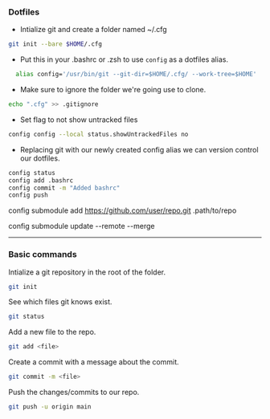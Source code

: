 ### Dotfiles
- Intialize git and create a folder named ~/.cfg
```bash
git init --bare $HOME/.cfg
```
- Put this in your .bashrc or .zsh to use `config` as a dotfiles alias.  
```bash
  alias config='/usr/bin/git --git-dir=$HOME/.cfg/ --work-tree=$HOME'
```

- Make sure to ignore the folder we're going use to clone.  
```bash
echo ".cfg" >> .gitignore
```
- Set flag to not show untracked files  
```bash
config config --local status.showUntrackedFiles no
```
- Replacing git with our newly created config alias we can version control our
  dotfiles.
```bash
config status
config add .bashrc
config commit -m "Added bashrc"
config push
```
config submodule add https://github.com/user/repo.git .path/to/repo  

config submodule update --remote --merge

- - -

### Basic commands
Intialize a git repository in the root of the folder.
```bash
git init
```
See which files git knows exist.
```bash
git status
```
Add a new file to the repo.
```bash
git add <file>
```
Create a commit with a message about the commit.
```bash
git commit -m <file>
```
Push the changes/commits to our repo.
```bash
git push -u origin main
```
